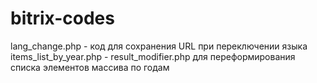# bitrix-codes

lang_change.php - код для сохранения URL при переключении языка
items_list_by_year.php - result_modifier.php для переформирования списка элементов массива по годам
